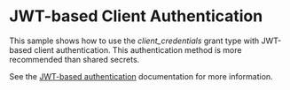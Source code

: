 # JWT-based Client Authentication

This sample shows how to use the *client_credentials* grant type with JWT-based client authentication. This authentication method is more recommended than shared secrets.

See the [JWT-based authentication](https://docs.duendesoftware.com/identityserver/v5/tokens/authentication/jwt/) documentation for more information.

